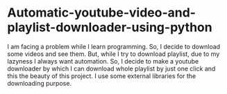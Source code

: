 # Automatic-youtube-video-and-playlist-downloader-using-python
I am facing a problem while I learn programming. So, I decide to download some videos and see them. But, while I try to download playlist, due to my lazyness I always want automation. So, I decide to make a youtube downloader by which I can download whole playlist by just one click and this the beauty of this project. I use some external libraries for the downloading purpose.
